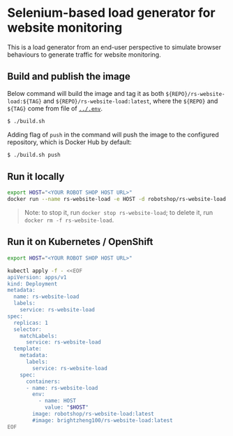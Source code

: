 # Selenium-based load generator for website monitoring

This is a load generator from an end-user perspective to simulate browser behaviours to generate traffic for website monitoring.

## Build and publish the image

Below command will build the image and tag it as both `${REPO}/rs-website-load:${TAG}` and `${REPO}/rs-website-load:latest`, where the `${REPO}` and `${TAG}` come from file of [`../.env`](../.env).

```sh
$ ./build.sh
```

Adding flag of `push` in the command will push the image to the configured repository, which is Docker Hub by default:

```sh
$ ./build.sh push
```

## Run it locally

```sh
export HOST="<YOUR ROBOT SHOP HOST URL>"
docker run --name rs-website-load -e HOST -d robotshop/rs-website-load
```

> Note: to stop it, run `docker stop rs-website-load`; to delete it, run `docker rm -f rs-website-load`.

## Run it on Kubernetes / OpenShift

```sh
export HOST="<YOUR ROBOT SHOP HOST URL>"

kubectl apply -f - <<EOF
apiVersion: apps/v1
kind: Deployment
metadata:
  name: rs-website-load
  labels:
    service: rs-website-load
spec:
  replicas: 1
  selector:
    matchLabels:
      service: rs-website-load
  template:
    metadata:
      labels:
        service: rs-website-load
    spec:
      containers:
      - name: rs-website-load
        env:
          - name: HOST
            value: "$HOST"
        image: robotshop/rs-website-load:latest
        #image: brightzheng100/rs-website-load:latest
EOF
```
